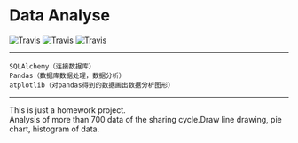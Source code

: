 # Data Analyse
[![Travis](https://img.shields.io/badge/Lib-SQLAlchemy%5CPandas%5CMatplotlib-orange.svg)]()
[![Travis](https://img.shields.io/badge/Language-Python-blue.svg)]()
[![Travis](https://img.shields.io/travis/rust-lang/rust.svg)]()  
  
  ---
  

`SQLAlchemy（连接数据库）`    
`Pandas（数据库数据处理，数据分析）`    
`atplotlib（对pandas得到的数据画出数据分析图形） `   
  
  ---
  
This is just a homework project.  
Analysis of more than 700 data of the sharing cycle.Draw line drawing, pie chart, histogram of data.  
